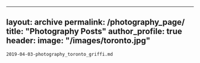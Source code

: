 ---
layout: archive
permalink: /photography_page/
title: "Photography Posts"
author_profile: true
header:
  image: "/images/toronto.jpg"
--
    2019-04-03-photography_toronto_griffi.md
